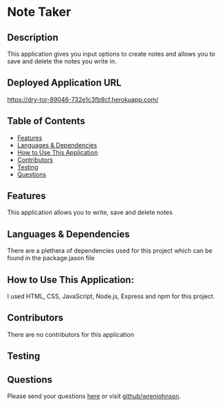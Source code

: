 # Note Taker 
  ## Description
  This application gives you input options to create notes and allows you to save and delete the notes you write in.
  ## Deployed Application URL
  https://dry-tor-89046-732e1c3fb9cf.herokuapp.com/
  ## Table of Contents
  * [Features](#features)
  * [Languages & Dependencies](#languagesanddependencies)
  * [How to Use This Application](#HowtoUseThisApplication)
  * [Contributors](#contributors)
  * [Testing](#testing)
  * [Questions](#questions)
  ## Features
  This application allows you to write, save and delete notes
  ## Languages & Dependencies
  There are a plethera of dependencies used for this project which can be found in the package.jason file
  ## How to Use This Application:
  I used HTML, CSS, JavaScript, Node.js, Express and npm for this project.
  ## Contributors
  There are no contributors for this application
  ## Testing
  
  ## Questions
  Please send your questions [here](mailto:wrenjohnson22@gmail.com?subject=[GitHub]%20Dev%20Connect) or visit [github/wrenjohnson](https://github.com/wrenjohnson).
  
